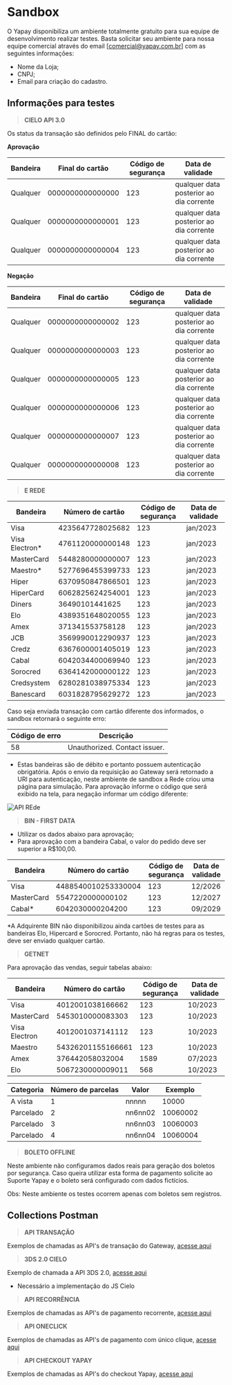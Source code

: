 # Sandbox

O Yapay disponibiliza um ambiente totalmente gratuito para sua equipe de desenvolvimento realizar testes. Basta solicitar seu ambiente para nossa equipe comercial através do email [comercial@yapay.com.br] com as seguintes informações:

* Nome da Loja;
* CNPJ;
* Email para criação do cadastro.

## Informações para testes

>**CIELO API 3.0**

Os status da transação são definidos pelo FINAL do cartão:

**Aprovação**

Bandeira | Final do cartão | Código de segurança | Data de validade
-------- | ---------------- | ------------------- | ----------------
Qualquer | 0000000000000000 | 123 | qualquer data posterior ao dia corrente
Qualquer | 0000000000000001 | 123 | qualquer data posterior ao dia corrente
Qualquer | 0000000000000004 | 123 | qualquer data posterior ao dia corrente

**Negação**

Bandeira | Final do cartão | Código de segurança | Data de validade
-------- | ---------------- | ------------------- | ----------------
Qualquer | 0000000000000002 | 123 | qualquer data posterior ao dia corrente
Qualquer | 0000000000000003 | 123 | qualquer data posterior ao dia corrente
Qualquer | 0000000000000005 | 123 | qualquer data posterior ao dia corrente
Qualquer | 0000000000000006 | 123 | qualquer data posterior ao dia corrente
Qualquer | 0000000000000007 | 123 | qualquer data posterior ao dia corrente
Qualquer | 0000000000000008 | 123 | qualquer data posterior ao dia corrente


> **E REDE**


Bandeira | Número de cartão | Código de segurança | Data de validade
-------- | ---------------- | ------------------- | ----------------
Visa | 4235647728025682 | 123 | jan/2023
Visa Electron* | 4761120000000148 | 123 | jan/2023
MasterCard | 5448280000000007 | 123 | jan/2023
Maestro* | 5277696455399733 | 123 | jan/2023
Hiper | 6370950847866501 | 123 | jan/2023
HiperCard | 6062825624254001 | 123 | jan/2023
Diners | 36490101441625 | 123 | jan/2023
Elo | 4389351648020055 | 123 | jan/2023
Amex | 371341553758128 | 123 | jan/2023
JCB | 3569990012290937 | 123 | jan/2023
Credz | 6367600001405019 | 123 | jan/2023
Cabal | 6042034400069940 | 123 | jan/2023
Sorocred | 6364142000000122 | 123 | jan/2023
Credsystem | 6280281038975334 | 123 | jan/2023
Banescard | 6031828795629272 | 123 | jan/2023

Caso seja enviada transação com cartão diferente dos informados, o sandbox retornará o seguinte erro:

Código de erro | Descrição
------------ | -----------
58 | Unauthorized. Contact issuer.

* Estas bandeiras são de débito e portanto possuem autenticação obrigatória. Após o envio da requisição ao Gateway será retornado a URl para autenticação, neste ambiente de sandbox a Rede criou uma página para simulação.
Para aprovação informe o código que será exibido na tela, para negação informar um código diferente:

![API REde](/images/telampi.png "Rede")


> **BIN - FIRST DATA**

* Utilizar os dados abaixo para aprovação;
* Para aprovação com a bandeira Cabal, o valor do pedido deve ser superior a R$100,00.

Bandeira | Número do cartão | Código de segurança | Data de validade
-------- | ---------------- | ------------------ | ----------------
Visa |	4488540010253330004 |	123 |	12/2026
MasterCard |	5547220000000102 |	123 |	12/2027
Cabal*	| 6042030000204200 |	123 |	09/2029

*A Adquirente BIN não disponibilizou ainda cartões de testes para as bandeiras Elo, Hipercard e Sorocred. Portanto, não há regras para os testes, deve ser enviado qualquer cartão.

> **GETNET**

Para aprovação das vendas, seguir tabelas abaixo:

Bandeira  | Número do cartão |	Código de segurança |	Data de validade
--------- | -------------------- | ----------------| -----------
Visa |	4012001038166662 |	123	| 10/2023
MasterCard |	5453010000083303 |	123	 |10/2023
Visa Electron | 4012001037141112 | 123 | 10/2023
Maestro | 54326201155166661 | 123 | 10/2023
Amex | 376442058032004 | 1589 | 07/2023
Elo | 5067230000009011 | 568 | 10/2023


Categoria  |	Número de parcelas |	Valor |	Exemplo
--------- | ------------ | --------- | ---------
A vista|	1 |	nnnnn	|10000
Parcelado|	2|	nn6nn02	|10060002
Parcelado|	3|	nn6nn03	|10060003
Parcelado|	4|	nn6nn04	|10060004

> **BOLETO OFFLINE**

Neste ambiente não configuramos dados reais para geração dos boletos por segurança. Caso queira utilizar esta forma de pagamento solicite ao Suporte Yapay e o boleto será configurado com dados fictícios.

Obs: Neste ambiente os testes ocorrem apenas com boletos sem registros.

<!-- *> **INTERMEDIADORES DE PAGAMENTO**

Para testes com este meio de pagamento é preciso possuir cadastro com a instituição financeira. -->

## Collections Postman

> **API TRANSAÇÃO**

Exemplos de chamadas as API's de transação do Gateway, [acesse aqui](https://www.getpostman.com/collections/fab35ade5eb63509da4b)

> **3DS 2.0 CIELO**

Exemplo de chamada a API 3DS 2.0, [acesse aqui](https://www.getpostman.com/collections/139de1e111de992645db)
* Necessário a implementação do JS Cielo

> **API RECORRÊNCIA**

Exemplos de chamadas as API's de pagamento recorrente, [acesse aqui](https://www.getpostman.com/collections/0738bd472eeae610dea9)

> **API ONECLICK**

Exemplos de chamadas as API's de pagamento com único clique, [acesse aqui](https://www.getpostman.com/collections/7c690e31400dfcbfcac9)

> **API CHECKOUT YAPAY**

Exemplos de chamadas as API's do checkout Yapay, [acesse aqui](https://www.getpostman.com/collections/4c07442480fb955054f0)

